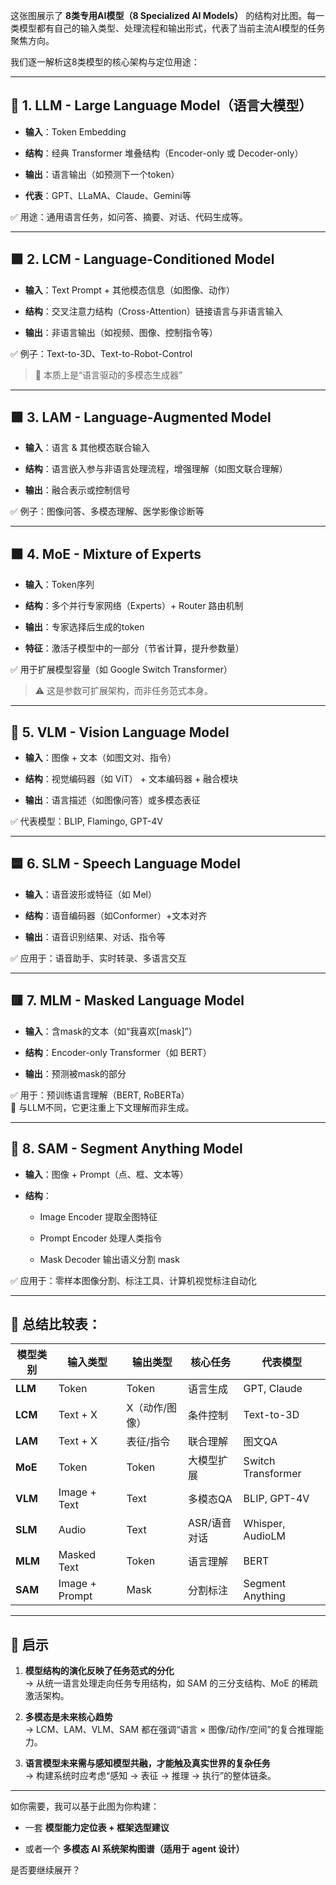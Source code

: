 这张图展示了 **8类专用AI模型（8 Specialized AI Models）** 的结构对比图。每一类模型都有自己的输入类型、处理流程和输出形式，代表了当前主流AI模型的任务聚焦方向。

我们逐一解析这8类模型的核心架构与定位用途：

---

## 🔳 1. **LLM - Large Language Model**（语言大模型）

- **输入**：Token Embedding
    
- **结构**：经典 Transformer 堆叠结构（Encoder-only 或 Decoder-only）
    
- **输出**：语言输出（如预测下一个token）
    
- **代表**：GPT、LLaMA、Claude、Gemini等
    

✅ 用途：通用语言任务，如问答、摘要、对话、代码生成等。

---

## 🟪 2. **LCM - Language-Conditioned Model**

- **输入**：Text Prompt + 其他模态信息（如图像、动作）
    
- **结构**：交叉注意力结构（Cross-Attention）链接语言与非语言输入
    
- **输出**：非语言输出（如视频、图像、控制指令等）
    

✅ 例子：Text-to-3D、Text-to-Robot-Control

> 🧠 本质上是“语言驱动的多模态生成器”

---

## 🟩 3. **LAM - Language-Augmented Model**

- **输入**：语言 & 其他模态联合输入
    
- **结构**：语言嵌入参与非语言处理流程，增强理解（如图文联合理解）
    
- **输出**：融合表示或控制信号
    

✅ 例子：图像问答、多模态理解、医学影像诊断等

---

## 🟧 4. **MoE - Mixture of Experts**

- **输入**：Token序列
    
- **结构**：多个并行专家网络（Experts）+ Router 路由机制
    
- **输出**：专家选择后生成的token
    
- **特征**：激活子模型中的一部分（节省计算，提升参数量）
    

✅ 用于扩展模型容量（如 Google Switch Transformer）

> ⚠️ 这是参数可扩展架构，而非任务范式本身。

---

## 🔷 5. **VLM - Vision Language Model**

- **输入**：图像 + 文本（如图文对、指令）
    
- **结构**：视觉编码器（如 ViT） + 文本编码器 + 融合模块
    
- **输出**：语言描述（如图像问答）或多模态表征
    

✅ 代表模型：BLIP, Flamingo, GPT-4V

---

## 🟦 6. **SLM - Speech Language Model**

- **输入**：语音波形或特征（如 Mel）
    
- **结构**：语音编码器（如Conformer）+文本对齐
    
- **输出**：语音识别结果、对话、指令等
    

✅ 应用于：语音助手、实时转录、多语言交互

---

## 🟥 7. **MLM - Masked Language Model**

- **输入**：含mask的文本（如“我喜欢[mask]”）
    
- **结构**：Encoder-only Transformer（如 BERT）
    
- **输出**：预测被mask的部分
    

✅ 用于：预训练语言理解（BERT, RoBERTa）  
🧠 与LLM不同，它更注重上下文理解而非生成。

---

## 🔵 8. **SAM - Segment Anything Model**

- **输入**：图像 + Prompt（点、框、文本等）
    
- **结构**：
    
    - Image Encoder 提取全图特征
        
    - Prompt Encoder 处理人类指令
        
    - Mask Decoder 输出语义分割 mask
        

✅ 应用于：零样本图像分割、标注工具、计算机视觉标注自动化

---

## 🧩 总结比较表：

|模型类别|输入类型|输出类型|核心任务|代表模型|
|---|---|---|---|---|
|**LLM**|Token|Token|语言生成|GPT, Claude|
|**LCM**|Text + X|X（动作/图像）|条件控制|Text-to-3D|
|**LAM**|Text + X|表征/指令|联合理解|图文QA|
|**MoE**|Token|Token|大模型扩展|Switch Transformer|
|**VLM**|Image + Text|Text|多模态QA|BLIP, GPT-4V|
|**SLM**|Audio|Text|ASR/语音对话|Whisper, AudioLM|
|**MLM**|Masked Text|Token|语言理解|BERT|
|**SAM**|Image + Prompt|Mask|分割标注|Segment Anything|

---

## 📌 启示

1. **模型结构的演化反映了任务范式的分化**  
    → 从统一语言处理走向任务专用结构，如 SAM 的三分支结构、MoE 的稀疏激活架构。
    
2. **多模态是未来核心趋势**  
    → LCM、LAM、VLM、SAM 都在强调“语言 × 图像/动作/空间”的复合推理能力。
    
3. **语言模型未来需与感知模型共融，才能触及真实世界的复杂任务**  
    → 构建系统时应考虑“感知 → 表征 → 推理 → 执行”的整体链条。
    

---

如你需要，我可以基于此图为你构建：

- 一套 **模型能力定位表 + 框架选型建议**
    
- 或者一个 **多模态 AI 系统架构图谱（适用于 agent 设计）**
    

是否要继续展开？